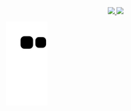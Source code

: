 <div align="center">
  <a href="https://github.com/rafaballerini">
  <img height="180em" src="https://github-readme-stats.vercel.app/api?username=the-h3x&show_icons=true&theme=dracula&include_all_commits=true&count_private=true"/>
  <img height="180em" src="https://github-readme-stats.vercel.app/api/top-langs/?username=the-h3x&layout=compact&langs_count=7&theme=dracula"/>
</div> 




![Snake animation](https://github.com/rafaballerini/rafaballerini/blob/output/github-contribution-grid-snake.svg)
